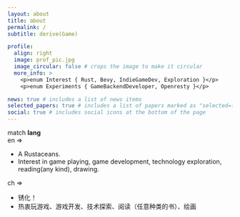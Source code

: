 ```yaml
---
layout: about
title: about
permalink: /
subtitle: derive(Game)

profile:
  align: right
  image: prof_pic.jpg
  image_circular: false # crops the image to make it circular
  more_info: >
    <p>enum Interest { Rust, Bevy, IndieGameDev, Exploration }</p>
    <p>enum Experiments { GameBackendDeveloper, Openresty }</p>

news: true # includes a list of news items
selected_papers: true # includes a list of papers marked as "selected={true}"
social: true # includes social icons at the bottom of the page
---
```


match **lang**  
en =>

- A Rustaceans.
- Interest in game playing, game development, technology exploration, reading(any kind), drawing.

ch =>

- 锈化！
- 热衷玩游戏、游戏开发、技术探索、阅读（任意种类的书）、绘画
